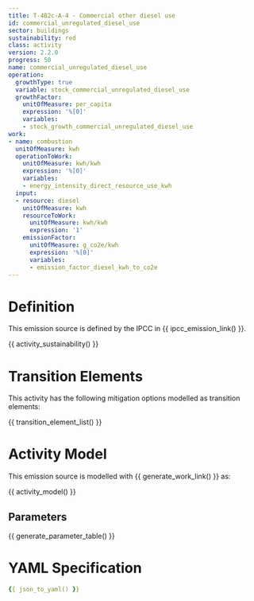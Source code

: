 ```yaml
---
title: T-4B2c-A-4 - Commercial other diesel use
id: commercial_unregulated_diesel_use
sector: buildings
sustainability: red
class: activity
version: 2.2.0
progress: 50
name: commercial_unregulated_diesel_use
operation:
  growthType: true
  variable: stock_commercial_unregulated_diesel_use
  growthFactor:
    unitOfMeasure: per_capita
    expression: '%[0]'
    variables:
    - stock_growth_commercial_unregulated_diesel_use
work:
- name: combustion
  unitOfMeasure: kwh
  operationToWork:
    unitOfMeasure: kwh/kwh
    expression: '%[0]'
    variables:
    - energy_intensity_direct_resource_use_kwh
  input:
  - resource: diesel
    unitOfMeasure: kwh
    resourceToWork:
      unitOfMeasure: kwh/kwh
      expression: '1'
    emissionFactor:
      unitOfMeasure: g_co2e/kwh
      expression: '%[0]'
      variables:
      - emission_factor_diesel_kwh_to_co2e
---
```

# Definition
This emission source is defined by the IPCC in {{ ipcc_emission_link() }}.


{{ activity_sustainability() }}

# Transition Elements

This activity has the following mitigation options modelled as transition elements:

{{ transition_element_list() }}

# Activity Model
This emission source is modelled with {{ generate_work_link() }} as:

{{ activity_model() }}

## Parameters

{{ generate_parameter_table() }}

# YAML Specification

```yaml
{{ json_to_yaml() }}
```